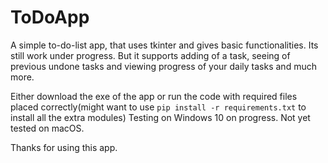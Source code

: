 # ToDoApp

A simple to-do-list app, that uses tkinter and gives basic functionalities. Its still work under progress. But it supports adding of a task, seeing of previous undone tasks and viewing progress of your daily tasks and much more.

Either download the exe of the app or run the code with required files placed correctly(might want to use `pip install -r requirements.txt` to install all the extra modules)
Testing on Windows 10 on progress. Not yet tested on macOS.

Thanks for using this app.
